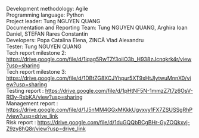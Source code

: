 Development methodology: Agile
<br>
Programming language: Python
<br>
Project leader: Tung NGUYEN QUANG
<br>
Documentation and Reporting Team: Tung NGUYEN QUANG, Arghira Ioan Daniel, STEFAN Rares Constantin
<br>
Developers: Popa Catalina Elena,  ZINCĂ Vlad Alexandru
<br>
Tester: Tung NGUYEN QUANG
<br>
Tech report milestone 2: https://drive.google.com/file/d/1iqag5RwTZf3oiiO3b_H938zJcnqkrk4r/view?usp=sharing
<br>
Tech report milestone 3: https://drive.google.com/file/d/1DBtZG8XCJYhpur5XT9xHtJlytwuMnnX0/view?usp=sharing
<br>
Testing report : https://drive.google.com/file/d/1pHtNF5N-1mmzZ7t7z6OsV-Rl3y-RxbKA/view?usp=sharing
<br>
Management report : https://drive.google.com/file/d/1J5nMM4GGxMKkkUgvxvy1FX7ZSUSSgRhP/view?usp=drive_link
<br>
Risk report : https://drive.google.com/file/d/1duGQQbBCgBHr-GyZOQkxvj-Z9zy8hQ8r/view?usp=drive_link
